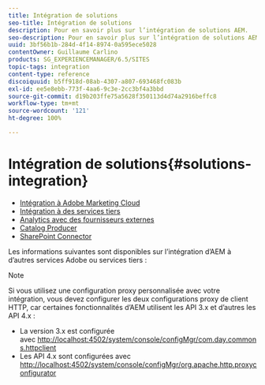 ```yaml
---
title: Intégration de solutions
seo-title: Intégration de solutions
description: Pour en savoir plus sur l’intégration de solutions AEM.
seo-description: Pour en savoir plus sur l’intégration de solutions AEM.
uuid: 3bf56b1b-284d-4f14-8974-0a595ece5028
contentOwner: Guillaume Carlino
products: SG_EXPERIENCEMANAGER/6.5/SITES
topic-tags: integration
content-type: reference
discoiquuid: b5ff918d-08ab-4307-a807-693468fc083b
exl-id: ee5e8ebb-773f-4aa6-9c3e-2cc3bf4a3bbd
source-git-commit: d19b203ffe75a5628f350113d4d74a2916beffc8
workflow-type: tm+mt
source-wordcount: '121'
ht-degree: 100%

---
```


# Intégration de solutions{#solutions-integration}

* [Intégration à Adobe Marketing Cloud](/help/sites-administering/marketing-cloud.md)
* [Intégration à des services tiers](/help/sites-administering/third-party-services.md)
* [Analytics avec des fournisseurs externes](/help/sites-administering/external-providers.md)
* [Catalog Producer](/help/sites-administering/catalog-producer.md)
* [SharePoint Connector](/help/sites-administering/sharepoint-connector.md)

Les informations suivantes sont disponibles sur l’intégration d’AEM à d’autres services Adobe ou services tiers :

>[!NOTE]
>
>Si vous utilisez une configuration proxy personnalisée avec votre intégration, vous devez configurer les deux configurations proxy de client HTTP, car certaines fonctionnalités d’AEM utilisent les API 3.x et d’autres les API 4.x :
>
>* La version 3.x est configurée avec [http://localhost:4502/system/console/configMgr/com.day.commons.httpclient](http://localhost:4502/system/console/configMgr/com.day.commons.httpclient)
>* Les API 4.x sont configurées avec [http://localhost:4502/system/console/configMgr/org.apache.http.proxyconfigurator](http://localhost:4502/system/console/configMgr/org.apache.http.proxyconfigurator)
>


